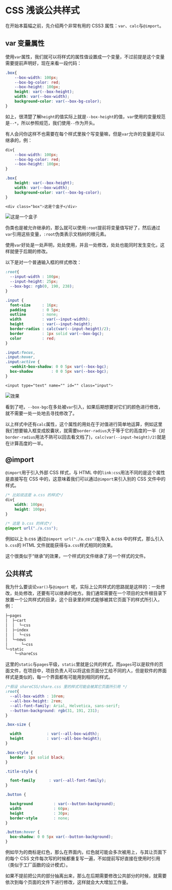 # CSS 浅谈公共样式

在开始本篇幅之前，先介绍两个非常有用的 CSS3 属性：`var`、`calc`与`@import`。

## var 变量属性

使用`var`属性，我们就可以将样式的属性值设置成一个变量，不过前提是这个变量需要提前声明好，现在来看一段代码：

```css
.box{
    --box-width: 100px;
    --box-bg-color: red;
    --box-height: 100px;
    height: var(--box-height);
    width: var(--box-width);
    background-color: var(--box-bg-color);
}
```

如上，很清楚了解`height`的值实际上就是`--box-height`的值，`var`使用的变量规范是`--*`，所以参照规范，我们使用`--`作为开头。

有人会问你这样不也需要在每个样式里挨个写变量嘛，但是`var`允许的变量是可以继承的，例：

```css
div{
    --box-width: 100px;
    --box-bg-color: red;
    --box-height: 100px;
}

.box{
    height: var(--box-height);
    width: var(--box-width);
    background-color: var(--box-bg-color);
}

<div class="box">这是个盒子</div>
```

![这是一个盒子](https://gitee.com/peng_zhi_hung/img-res/raw/master/image-20210319081259698.png)

伪类也是被允许继承的，那么就可以使用`:root`提前将变量值写好了，然后通过`var`引用这些变量，`:root`伪类表示文档树的根元素。

使用`var`好处是一处声明，处处使用，并且一处修改，处处也能同时发生变化，这样就便于后期的修改。

以下是对一个普通输入框的样式修改：

```css
:root{
  --input-width : 100px;
  --input-height: 25px;
  --box-bgc: rgb(0, 190, 238);
}

.input {
  font-size     : 16px;
  padding       : 0 5px;
  outline       : none;
  width         : var(--input-width);
  height        : var(--input-height);
  border-radius : calc(var(--input-height)/2);
  border        : 1px solid var(--box-bgc);
  color         : red;
}

.input:focus,
.input:hover,
.input:active {
  -webkit-box-shadow: 0 0 5px var(--box-bgc);
  box-shadow        : 0 0 5px var(--box-bgc);
}

<input type="text" name="" id="" class="input">
```

![效果](https://gitee.com/peng_zhi_hung/img-res/raw/master/image-20210319084259409.png)

看到了吧，`--box-bgc`在多处被`var`引入，如果后期想要对它们的颜色进行修改，就不需要一处一处地去寻找修改了。

以上样式中还有`calc`属性，这个属性的用处在于对值进行简单地运算，例如这里我们想要输入框变成胶囊状，就需要`border-radius`大于等于它的高度的一半（对`border-radius`用法不熟可以回去看文档了)，`calc(var(--input-height)/2)`就是在计算高度的一半。

## @import

`@import`用于引入外部 CSS 样式，与 HTML 中的`link:css`用法不同的是这个属性是直接写在 CSS 中的，这意味着我们可以通过`@import`来引入别的 CSS 文件中的样式。

```css
/* 比如说这是 a.css 的样式*/
div{
    width: 100px;
    height: 100px;
}

/* 这是 b.css 的样式*/
@import url("./a.css");
```

例如以上 b.css 通过`@import url("./a.css")`能导入 a.css 中的样式，那么引入`b.css`的 HTML 文件就能获得与`a.css`样式相同的效果。

这个很类似于“继承”的效果，一个样式的文件继承了另一个样式的文件。

## 公共样式

我为什么要谈论`var()`与`@import `呢，实际上公共样式的思路就是这样的：一处修改，处处修改，还要有可以继承的地方。我们通常需要在一个项目的文件根目录下放置一个公共样式的目录，这个目录里的样式能够被其它页面下的样式所引入，例：

```txt
├─pages
│  ├─cart
│  │  └─css
│  ├─index
│  │  └─css
│  └─news
│      └─css
└─static
    └─shareCss
```

这里的`static`与`pages`平级，`static`里就是公共的样式，而`pages`可以是软件的页面文件，在项目中，项目负责人可以将这些页面分工给不同的人，但是软件的界面样式是类似的，每一个界面都有可能用到相同的样式。

```css
/*假设 shareCSS/share.css 里的样式可能会被其它页面所引用 */
:root{
  --all-box-width : 10rem;
  --all-box-height: 2rem;
  --all-font-family: Arial, Helvetica, sans-serif;
  --button-background: rgb(31, 191, 231);
}

.box-size {

  width           : var(--all-box-width);
  height          : var(--all-box-height);
}

.box-style {
  border: 1px solid black;
}

.title-style {

  font-family      : var(--all-font-family);
}

.button {

  background         : var(--button-background);
  width              : 60px;
  height             : 30px;
  border-style       : none;
}

.button:hover {
  box-shadow: 0 0 5px var(--button-background);
}
```

例如华为的商标是红色，那么在界面内，红色就可能会多次被用上，与其让页面下的每个 CSS 文件每次写的时候都重复写一遍，不如提前写好直接在使用时引用（类似于工厂函数的设计模式）。

如果不提前把公共的部分抽离出来，那么在后期需要修改公共部分的时候，就需要依次到每个页面的文件下进行修改，这样就会大大增加工作量。

